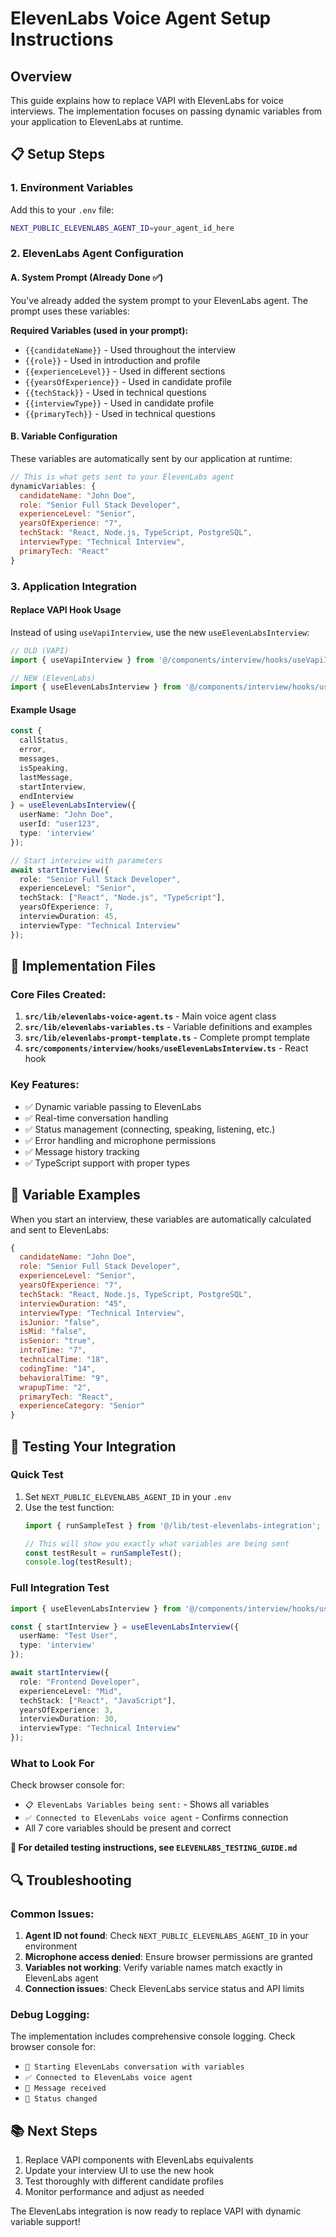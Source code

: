 # ElevenLabs Voice Agent Setup Instructions

## Overview
This guide explains how to replace VAPI with ElevenLabs for voice interviews. The implementation focuses on passing dynamic variables from your application to ElevenLabs at runtime.

## 📋 Setup Steps

### 1. Environment Variables
Add this to your `.env` file:
```bash
NEXT_PUBLIC_ELEVENLABS_AGENT_ID=your_agent_id_here
```

### 2. ElevenLabs Agent Configuration

#### A. System Prompt (Already Done ✅)
You've already added the system prompt to your ElevenLabs agent. The prompt uses these variables:

**Required Variables (used in your prompt):**
- `{{candidateName}}` - Used throughout the interview
- `{{role}}` - Used in introduction and profile
- `{{experienceLevel}}` - Used in different sections
- `{{yearsOfExperience}}` - Used in candidate profile
- `{{techStack}}` - Used in technical questions
- `{{interviewType}}` - Used in candidate profile
- `{{primaryTech}}` - Used in technical questions

#### B. Variable Configuration
These variables are automatically sent by our application at runtime:

```javascript
// This is what gets sent to your ElevenLabs agent
dynamicVariables: {
  candidateName: "John Doe",
  role: "Senior Full Stack Developer",
  experienceLevel: "Senior",
  yearsOfExperience: "7",
  techStack: "React, Node.js, TypeScript, PostgreSQL",
  interviewType: "Technical Interview",
  primaryTech: "React"
}
```

### 3. Application Integration

#### Replace VAPI Hook Usage
Instead of using `useVapiInterview`, use the new `useElevenLabsInterview`:

```typescript
// OLD (VAPI)
import { useVapiInterview } from '@/components/interview/hooks/useVapiInterview';

// NEW (ElevenLabs)
import { useElevenLabsInterview } from '@/components/interview/hooks/useElevenLabsInterview';
```

#### Example Usage
```typescript
const {
  callStatus,
  error,
  messages,
  isSpeaking,
  lastMessage,
  startInterview,
  endInterview
} = useElevenLabsInterview({
  userName: "John Doe",
  userId: "user123",
  type: 'interview'
});

// Start interview with parameters
await startInterview({
  role: "Senior Full Stack Developer",
  experienceLevel: "Senior", 
  techStack: ["React", "Node.js", "TypeScript"],
  yearsOfExperience: 7,
  interviewDuration: 45,
  interviewType: "Technical Interview"
});
```

## 🔧 Implementation Files

### Core Files Created:
1. **`src/lib/elevenlabs-voice-agent.ts`** - Main voice agent class
2. **`src/lib/elevenlabs-variables.ts`** - Variable definitions and examples
3. **`src/lib/elevenlabs-prompt-template.ts`** - Complete prompt template
4. **`src/components/interview/hooks/useElevenLabsInterview.ts`** - React hook

### Key Features:
- ✅ Dynamic variable passing to ElevenLabs
- ✅ Real-time conversation handling
- ✅ Status management (connecting, speaking, listening, etc.)
- ✅ Error handling and microphone permissions
- ✅ Message history tracking
- ✅ TypeScript support with proper types

## 📝 Variable Examples

When you start an interview, these variables are automatically calculated and sent to ElevenLabs:

```javascript
{
  candidateName: "John Doe",
  role: "Senior Full Stack Developer",
  experienceLevel: "Senior", 
  yearsOfExperience: "7",
  techStack: "React, Node.js, TypeScript, PostgreSQL",
  interviewDuration: "45",
  interviewType: "Technical Interview",
  isJunior: "false",
  isMid: "false",
  isSenior: "true",
  introTime: "7",
  technicalTime: "18", 
  codingTime: "14",
  behavioralTime: "9",
  wrapupTime: "2",
  primaryTech: "React",
  experienceCategory: "Senior"
}
```

## 🧪 Testing Your Integration

### Quick Test
1. Set `NEXT_PUBLIC_ELEVENLABS_AGENT_ID` in your `.env`
2. Use the test function:
   ```typescript
   import { runSampleTest } from '@/lib/test-elevenlabs-integration';
   
   // This will show you exactly what variables are being sent
   const testResult = runSampleTest();
   console.log(testResult);
   ```

### Full Integration Test
```typescript
import { useElevenLabsInterview } from '@/components/interview/hooks/useElevenLabsInterview';

const { startInterview } = useElevenLabsInterview({
  userName: "Test User",
  type: 'interview'
});

await startInterview({
  role: "Frontend Developer",
  experienceLevel: "Mid",
  techStack: ["React", "JavaScript"],
  yearsOfExperience: 3,
  interviewDuration: 30,
  interviewType: "Technical Interview"
});
```

### What to Look For
Check browser console for:
- `📋 ElevenLabs Variables being sent:` - Shows all variables
- `✅ Connected to ElevenLabs voice agent` - Confirms connection
- All 7 core variables should be present and correct

**📖 For detailed testing instructions, see `ELEVENLABS_TESTING_GUIDE.md`**

## 🔍 Troubleshooting

### Common Issues:
1. **Agent ID not found**: Check `NEXT_PUBLIC_ELEVENLABS_AGENT_ID` in your environment
2. **Microphone access denied**: Ensure browser permissions are granted
3. **Variables not working**: Verify variable names match exactly in ElevenLabs agent
4. **Connection issues**: Check ElevenLabs service status and API limits

### Debug Logging:
The implementation includes comprehensive console logging. Check browser console for:
- `🚀 Starting ElevenLabs conversation with variables`
- `✅ Connected to ElevenLabs voice agent`
- `💬 Message received`
- `🔄 Status changed`

## 📚 Next Steps

1. Replace VAPI components with ElevenLabs equivalents
2. Update your interview UI to use the new hook
3. Test thoroughly with different candidate profiles
4. Monitor performance and adjust as needed

The ElevenLabs integration is now ready to replace VAPI with dynamic variable support!
